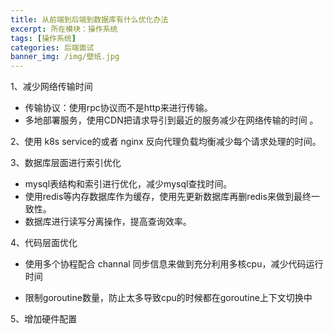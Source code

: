 ```yaml
---
title: 从前端到后端到数据库有什么优化办法
excerpt: 所在模块：操作系统
tags: [操作系统]
categories: 后端面试
banner_img: /img/壁纸.jpg
---
```




1、减少网络传输时间

- 传输协议：使用rpc协议而不是http来进行传输。
- 多地部署服务，使用CDN把请求导引到最近的服务减少在网络传输的时间 。

2、使用 k8s service的或者 nginx 反向代理负载均衡减少每个请求处理的时间。

3、数据库层面进行索引优化

- mysql表结构和索引进行优化，减少mysql查找时间。
- 使用redis等内存数据库作为缓存，使用先更新数据库再删redis来做到最终一致性。
- 数据库进行读写分离操作，提高查询效率。

4、代码层面优化

- 使用多个协程配合 channal 同步信息来做到充分利用多核cpu，减少代码运行时间

- 限制goroutine数量，防止太多导致cpu的时候都在goroutine上下文切换中

5、增加硬件配置
